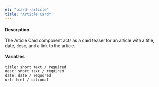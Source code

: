 ```yaml
---
el: ".card--article"
title: "Article Card"
---
```

#### Description
The Article Card component acts as a card teaser for an article with a title, date, desc, and a link to the article.

#### Variables
~~~
title: short text / required
desc: short text / required
date: date / requored
url: href / optional
~~~
